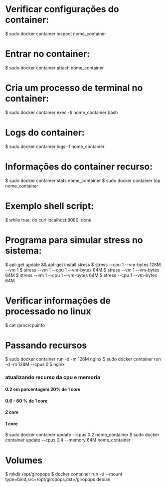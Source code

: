 # Verificar configurações do container:
$ sudo docker container inspect nome_container

# Entrar no container:
$ sudo docker container attach nome_container

# Cria um processo de terminal no container:
$ sudo docker container exec -ti nome_container bash 

# Logs do container:
$ sudo docker container logs -f nome_container

# Informações do container recurso:
$ sudo docker container stats nome_container
$ sudo docker container top nome_container

# Exemplo shell script:
$ while true; do curl localhost:8080; done

# Programa para simular stress no sistema:
$ apt-get update && apt-get install stress
$ stress --cpu 1 --vm-bytes 128M --vm 1
$ stress --vm 1 --cpu 1 --vm-bytes 64M
$ stress --vm 1 --vm-bytes 64M
$ stress --vm 1 --cpu 1 --vm-bytes 64M
$ stress --cpu 1 --vm-bytes 64M

# Verificar informações de processado no linux
$ cat /proc/cpuinfo

# Passando recursos
$ sudo docker container run -d -m 128M nginx
$ sudo docker container run -d -m 128M --cpus 0.5 nginx
### atualizando recurso da cpu e memoria
#### 0.2 em porcentagem 20% de 1 core
#### 0.6 - 60 % de 1 core
#### 2 core
#### 1 core
$ sudo docker container update --cpus 0.2 nome_container
$ sudo docker container update --cpus 0.4 --memory 64M nome_container

# Volumes
$ mkdir /opt/giropops
$ docker container run -ti --mount type=bind,src=/opt/giropops,dst=/giropops debian


